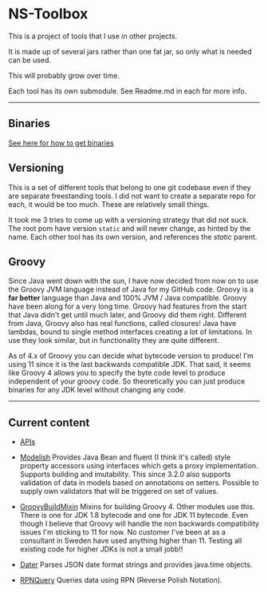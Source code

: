 # NS-Toolbox

This is a project of tools that I use in other projects.

It is made up of several jars rather than one fat jar, so only what is needed can be used.

This will probably grow over time.

Each tool has its own submodule. See Readme.md in each for more info.

----

## Binaries

[See here for how to get binaries](https://github.com/tombensve/About)

## Versioning 

This is a set of different tools that belong to one git codebase even if they are separate freestanding tools. I did not want to create a separate repo for each, it would be too much. These are relatively small things. 

It took me 3 tries to come up with a versioning strategy that did not suck. The root pom have version `static` and will never change, as hinted by the name. Each other tool has its own version, and references the _static_ parent.

## Groovy

Since Java went down with the sun, I have now decided from now on to use the Groovy JVM language instead of Java for my GitHub code. Groovy is a **far better** language than Java and 100% JVM / Java compatible. Groovy have been along for a very long time. Groovy had features from the start that Java didn't get until much later, and Groovy did them right. Different from Java, Groovy also has real functions, called closures! Java have lambdas, bound to single method interfaces creating a lot of limitations. In use they look similar, but in functionality they are quite different. 

As of 4.x of Groovy you can decide what bytecode version to produce! I'm using 11 since it is the last backwards compatible JDK. 
That said, it seems like Groovy 4 allows you to specify the byte code level to produce independent of your groovy code.
So theoretically you can just produce binaries for any JDK level without changing any code.

----

## Current content

- [APIs](ns-toolbox-apis/README.md)

- [Modelish](Modelish/README.md) Provides Java Bean and fluent (I think it's called) style property accessors
using interfaces which gets a proxy implementation. Supports building and imutability. This since 3.2.0 also supports validation of data in models
based on annotations on setters. Possible to supply own validators that will be triggered on set of values.

- [GroovyBuildMixin](GroovyBuildMixin-BC11/README.md) Mixins for building Groovy 4. Other modules use this. There is one for JDK 1.8 bytecode and one for JDK 11 bytecode. Even though I believe that Groovy will handle the non backwards compatibility issues I'm sticking to 11 for now. No customer I've been at as a consultant in Sweden have used anything higher than 11. Testing all existing code for higher JDKs is not a small jobb!! 

- [Dater](Dater/README.md) Parses JSON date format strings and provides java.time objects.

- [RPNQuery](RPNQuery/README.md) Queries data using RPN (Reverse Polish Notation).

<!-- - [Filtering service loader](filtering-service-loader/README.md) -->


